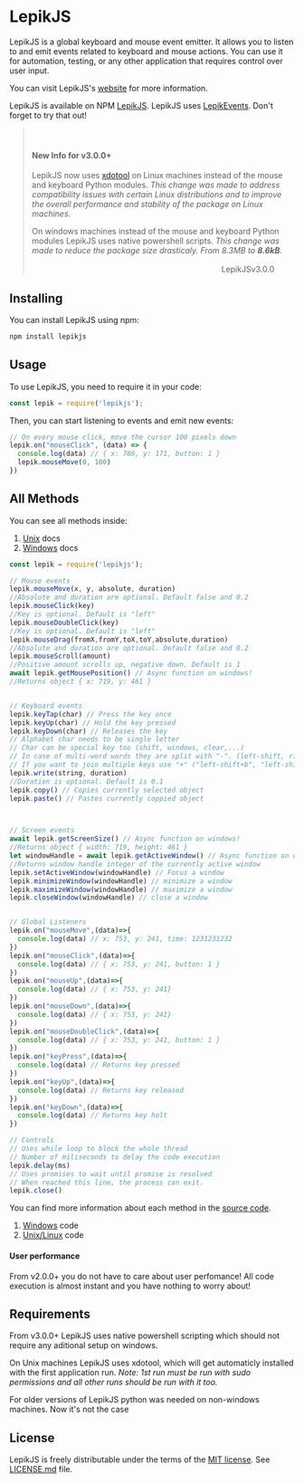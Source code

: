 # LepikJS
LepikJS is a global keyboard and mouse event emitter. It allows you to listen to and emit events related to keyboard and mouse actions. You can use it for automation, testing, or any other application that requires control over user input.

You can visit LepikJS's [website](https://lepikjs.netlify.app/) for more information.

LepikJS is available on NPM [LepikJS](https://www.npmjs.com/package/lepikjs).
LepikJS uses [LepikEvents](https://www.npmjs.com/package/lepikevents). Don't forget to try that out!

> ㅤ
> #### New Info for v3.0.0+
>
> LepikJS now uses [xdotool](https://manpages.ubuntu.com/manpages/trusty/man1/xdotool.1.html) on Linux machines instead of the mouse and keyboard Python modules.
> *This change was made to address compatibility issues with certain  Linux distributions and to improve the overall performance and stability of the package on Linux machines.*
>
>
> On windows machines instead of the mouse and keyboard Python modules LepikJS uses native powershell scripts.
> *This change was made to reduce the package size drasticaly. From 8.3MB to **8.6kB**.*
>
> ㅤㅤㅤㅤㅤㅤㅤㅤㅤㅤㅤㅤㅤㅤㅤㅤㅤㅤㅤㅤㅤㅤㅤㅤㅤㅤLepikJSv3.0.0

## Installing
You can install LepikJS using npm:
```bash
npm install lepikjs
```

## Usage

To use LepikJS, you need to require it in your code:

```javascript
const lepik = require('lepikjs');
```

Then, you can start listening to events and emit new events:

```javascript
// On every mouse click, move the cursor 100 pixels down
lepik.on("mouseClick", (data) => {
  console.log(data) // { x: 786, y: 171, button: 1 }
  lepik.mouseMove(0, 100)
})
```

## All Methods
You can see all methods inside: 
1. [Unix](./docs/UnixLepik.md) docs
2. [Windows](./docs/WindowsLepik.md) docs

```javascript
const lepik = require('lepikjs');

// Mouse events
lepik.mouseMove(x, y, absolute, duration)
//Absolute and duration are optional. Default false and 0.2
lepik.mouseClick(key)
//Key is optional. Default is "left"
lepik.mouseDoubleClick(key)
//Key is optional. Default is "left"
lepik.mouseDrag(fromX,fromY,toX,toY,absolute,duration)
//Absolute and duration are optional. Default false and 0.2
lepik.mouseScroll(amount)
//Positive amount scrolls up, negative down. Default is 1
await lepik.getMousePosition() // Async function on windows!
//Returns object { x: 719, y: 461 }


// Keyboard events
lepik.keyTap(char) // Press the key once
lepik.keyUp(char) // Hold the key pressed
lepik.keyDown(char) // Releases the key
// Alphabet char needs to be single letter
// Char can be special key too (shift, windows, clear,...)
// In case of multi-word words they are split with "-". (left-shift, right-shift,left-windows,...)
// If you want to join multiple keys use "+" ("left-shift+b", "left-shift+x")
lepik.write(string, duration)
//Duration is optional. Default is 0.1
lepik.copy() // Copies currently selected object
lepik.paste() // Pastes currently coppied object



// Screen events
await lepik.getScreenSize() // Async function on windows!
//Returns object { width: 719, height: 461 }
let windowHandle = await lepik.getActiveWindow() // Async function on windows!
//Returns window handle integer of the currently active window
lepik.setActiveWindow(windowHandle) // Focus a window
lepik.minimizeWindow(windowHandle) // minimize a window
lepik.maximizeWindow(windowHandle) // maximize a window
lepik.closeWindow(windowHandle) // close a window


// Global Listeners
lepik.on("mouseMove",(data)=>{
  console.log(data) // x: 753, y: 241, time: 1231231232
})
lepik.on("mouseClick",(data)=>{
  console.log(data) // { x: 753, y: 241, button: 1 }
})
lepik.on("mouseUp",(data)=>{
  console.log(data) // { x: 753, y: 241}
})
lepik.on("mouseDown",(data)=>{
  console.log(data) // { x: 753, y: 241}
})
lepik.on("mouseDoubleClick",(data)=>{
  console.log(data) // { x: 753, y: 241, button: 1 }
})
lepik.on("keyPress",(data)=>{
  console.log(data) // Returns key pressed
})
lepik.on("keyUp",(data)=>{
  console.log(data) // Returns key released
})
lepik.on("keyDown",(data)=>{
  console.log(data) // Returns key holt
})

// Controls
// Uses while loop to block the whole thread
// Number of miliseconds to delay the code execution
lepik.delay(ms) 
// Uses promises to wait until promise is resolved
// When reached this line, the process can exit.
lepik.close() 
```
You can find more information about each method in the [source code](https://github.com/Borecjeborec1/LepikJS/tree/main/typescript).
1. [Windows](https://github.com/Borecjeborec1/LepikJS/blob/main/typescript/WindowsLepik.ts) code
2. [Unix/Linux](https://github.com/Borecjeborec1/LepikJS/blob/main/typescript/UnixLepik.ts) code


#### User performance
From v2.0.0+ you do not have to care about user perfomance!
All code execution is almost instant and you have nothing to worry about! 

## Requirements
From v3.0.0+ LepikJS uses native powershell scripting which should not require any aditional setup on windows.

On Unix machines LepikJS uses xdotool, which will get automaticly installed with the first application run. *Note: 1st run must be run with sudo permissions and all other runs should be run with it too.*

For older versions of LepikJS python was needed on non-windows machines. Now it's not the case


## License
LepikJS is freely distributable under the terms of the [MIT license](http://opensource.org/licenses/MIT). 
See [LICENSE.md](./LICENSE.md) file.